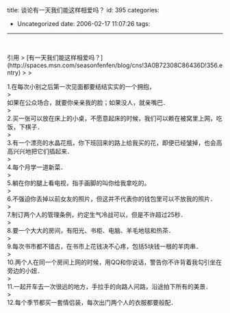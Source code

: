 title: 谈论有一天我们能这样相爱吗？
id: 395
categories:
  - Uncategorized
date: 2006-02-17 11:07:26
tags:
---

<div id="msgcns!9697D6160EFEBC17!583" class="bvMsg"><p> 
<p>引用 
> [有一天我们能这样相爱吗？](http://spaces.msn.com/seasonfenfen/blog/cns!3A0B72308C86436D!356.entry)
> 
> <div>1.在每次小别之后第一次见面都要结结实实的一个拥抱，</div>
> <div>如果在公众场合，就要你亲亲我的脸；如果没人，就亲嘴巴．</div>
> <div>2.买一张可以放在床上的小桌，不愿意起床的时候，我们可以赖在被窝里上网，吃饭，下棋子．</div>
> <div>3.有一个漂亮的水晶花瓶，你下班回来的路上给我买的花，即便已经皱掉，也会高高兴兴地把它们插起来．</div>
> <div>4.每个月学一道新菜．</div>
> <div>5.躺在你的腿上看电视，指手画脚的叫你给我拿吃的。</div>
> <div>6.不强迫你丢掉以前女友的照片，但这并不代表你的钱包里可以不放我的照片．</div>
> <div>7.制订两个人的管理条例，约定生气冷战可以，但是不许超过25秒．</div>
> <div>8.要一个大大的房间，有阳光、书柜、电脑、羊毛地毯和热茶．</div>
> <div>9.每次书市都不错古，在书市上花钱决不心疼，包括5块钱一根的羊肉串．</div>
> <div>10.两个人在同一个房间上网的时候，用QQ和你说话，警告你不许背着我勾引坐在旁边的小妞．</div>
> <div>11.一起开车去一次很远的地方，手拉手的向路人问路，沿途拍下所有的美景．</div>
> <div>12.每个季节都买一套情侣装，每次出门两个人的衣服都要般配．</div></div>